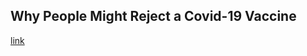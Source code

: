 ## Why People Might Reject a Covid-19 Vaccine

[link](https://www.psychologytoday.com/intl/blog/head-strong/202102/why-people-might-reject-covid-19-vaccine)
